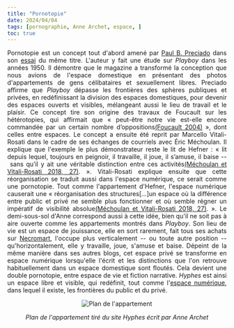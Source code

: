```yaml
---
title: "Pornotopie"
date: 2024/04/04
tags: [pornographie, Anne Archet, espace, ]
toc: true
---
```

<DIV STYLE="text-align:justify">

Pornotopie est un concept tout d'abord amené par [Paul B. Preciado](https://fr.wikipedia.org/wiki/Paul_B._Preciado) dans son [essai](https://www.leslibraires.ca/livres/pornotopie-paul-b-preciado-9782081255449.html) du même titre. L'auteur y fait une étude sur *Playboy* dans les années 1950. Il démontre que le magazine a transformé la conception que nous avions de l'espace domestique en présentant des photos d'appartements de gens célibataires et sexuellement libres. Preciado affirme que *Playboy* dépasse les frontières des sphères publiques et privées, en redéfinissant la division des espaces domestiques, pour devenir des espaces ouverts et visibles, mélangeant aussi le lieu de travail et le plaisir. Ce concept tire son origine des travaux de Foucault sur les hétérotopies, qui affirmait que « peut-être notre vie est-elle encore commandée par un certain nombre d’oppositions[(Foucault 2004)](https://cgermain97.github.io/Feu-de-Foret/docs/biblio/) », dont celles entre espaces. Le concept a ensuite été reprit par Marcello Vitali-Rosati dans le cadre de ses échanges de courriels avec Éric Méchoulan. Il explique que l'exemple le plus démonstrateur reste le lit de Hefner : « lit depuis lequel, toujours en peignoir, il travaille, il joue, il s’amuse, il baise -- sans qu’il y ait une véritable distinction entre ces activités[(Méchoulan et Vitali-Rosati 2018, 27)](https://cgermain97.github.io/Feu-de-Foret/docs/biblio/). ». Vitali-Rosati explique ensuite que cette réorganisation se traduit aussi dans l'espace numérique, ce serait comme une pornotopie. Tout comme l'appartement d'Hefner, l'espace numérique causerait une « réorganisation des structures[...]un espace où la différence entre public et privé ne semble plus fonctionner et où semble régner un impératif de visibilité absolue[(Méchoulan et Vitali-Rosati 2018, 27)](https://cgermain97.github.io/Feu-de-Foret/docs/biblio/). ». Le demi-sous-sol d'Anne correspond aussi à cette idée, bien qu'il ne soit pas à aire ouverte comme les appartements montrés dans *Playboy*. Son lieu de vie est un espace de jouissance, elle en sort rarement, fait tous ses achats sur [Necromart](https://hyphes.net/index.php/Necromart.com), l'occupe plus verticalement -- ou toute autre position -- qu'horizontalement, elle y travaille, joue, s'amuse et baise. Dépeint de la même manière dans ses autres blogs, cet espace privé se transforme en espace numérique lorsqu'elle l'écrit et les distinctions que l'on retrouve habituellement dans un espace domestique sont floutés. Cela devient une double pornotopie, entre espace de vie et fiction narrative. *Hyphes* est ainsi un espace libre et visible, qui redéfinit, tout comme l'[espace numérique](https://cgermain97.github.io/Feu-de-Foret/docs/édit), dans lequel il existe, les frontières du public et du privé. 

<DIV STYLE="text-align:center">

![Plan de l'appartement](https://hyphes.net/images/thumb/9/91/Plan_de_l%27appartement.png/520px-Plan_de_l%27appartement.png)
    
_Plan de l'appartement tiré du site Hyphes écrit par Anne Archet_
